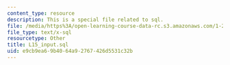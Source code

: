 ```yaml
---
content_type: resource
description: This is a special file related to sql.
file: /media/https%3A/open-learning-course-data-rc.s3.amazonaws.com/1-264j-database-internet-and-systems-integration-technologies-fall-2013/e9cb9ea69b4064a92767426d5531c32b_L15_input.sql
file_type: text/x-sql
resourcetype: Other
title: L15_input.sql
uid: e9cb9ea6-9b40-64a9-2767-426d5531c32b
---
```

